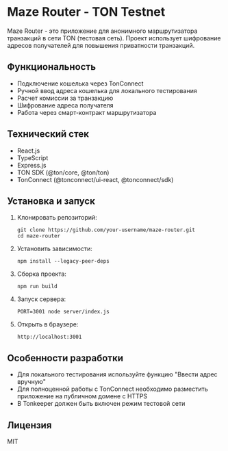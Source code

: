 # Maze Router - TON Testnet

Maze Router - это приложение для анонимного маршрутизатора транзакций в сети TON (тестовая сеть). Проект использует шифрование адресов получателей для повышения приватности транзакций.

## Функциональность

- Подключение кошелька через TonConnect
- Ручной ввод адреса кошелька для локального тестирования
- Расчет комиссии за транзакцию
- Шифрование адреса получателя
- Работа через смарт-контракт маршрутизатора

## Технический стек

- React.js
- TypeScript
- Express.js
- TON SDK (@ton/core, @ton/ton)
- TonConnect (@tonconnect/ui-react, @tonconnect/sdk)

## Установка и запуск

1. Клонировать репозиторий:
   ```
   git clone https://github.com/your-username/maze-router.git
   cd maze-router
   ```

2. Установить зависимости:
   ```
   npm install --legacy-peer-deps
   ```

3. Сборка проекта:
   ```
   npm run build
   ```

4. Запуск сервера:
   ```
   PORT=3001 node server/index.js
   ```

5. Открыть в браузере:
   ```
   http://localhost:3001
   ```

## Особенности разработки

- Для локального тестирования используйте функцию "Ввести адрес вручную"
- Для полноценной работы с TonConnect необходимо разместить приложение на публичном домене с HTTPS
- В Tonkeeper должен быть включен режим тестовой сети

## Лицензия

MIT 